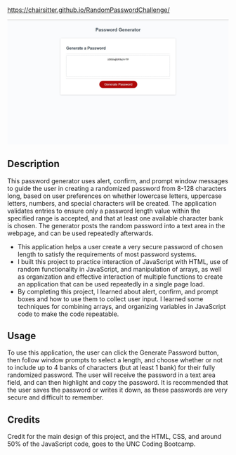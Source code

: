 # <Random Password Generator>

https://chairsitter.github.io/RandomPasswordChallenge/

![Screenshot of random password generator site](./assets/images/password-screenshot.jpg)

## Description

This password generator uses alert, confirm, and prompt window messages to guide the user in creating a randomized password from 8-128 characters long, 
based on user preferences on whether lowercase letters, uppercase letters, numbers, and special characters will be created. 
The application validates entries to ensure only a password length value within the specified range is accepted, and that at least one available 
character bank is chosen. The generator posts the random password into a text area in the webpage, and can be used repeatedly afterwards. 

- This application helps a user create a very secure password of chosen length to satisfy the requirements of most password systems. 
- I built this project to practice interaction of JavaScript with HTML, use of random functionality in JavaScript, and manipulation of arrays, as well as
organization and effective interaction of multiple functions to create an application that can be used repeatedly in a single page load.
- By completing this project, I learned about alert, confirm, and prompt boxes and how to use them to collect user input. I learned some techniques for
combining arrays, and organizing variables in JavaScript code to make the code repeatable. 

## Usage

To use this application, the user can click the Generate Password button, then follow window prompts to select a length, and choose whether or 
not to include up to 4 banks of characters (but at least 1 bank) for their fully randomized password. The user will receive the password in a text area
field, and can then highlight and copy the password. It is recommended that the user saves the password or writes it down, as these passwords are 
very secure and difficult to remember. 

## Credits

Credit for the main design of this project, and the HTML, CSS, and around 50% of the JavaScript code, goes to the UNC Coding Bootcamp. 